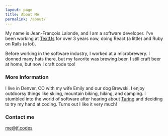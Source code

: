 ```yaml
---
layout: page
title: About Me
permalink: /about/
---
```


My name is Jean-François Lalonde, and I am a software developer. I've been
working at [TextUs](www.textus.com) for over 3 years now, doing React (a little)
and Ruby on Rails (a lot).

Before working in the software industry, I worked at a microbrewery. I donned
many hats there, but my favorite was brewing beer. I still craft beer at home,
but now I craft code too!

### More Information

I live in Denver, CO with my wife Emily and our dog Brewski. I enjoy outdoorsy
things like skiing, mountain biking, hiking, and camping.
I stumbled into the world of software after hearing about
[Turing](https://turing.io/) and deciding to try my hand at coding. Turns out I like
it very much!

### Contact me

[me@jf.codes](mailto:me@jf.codes)

